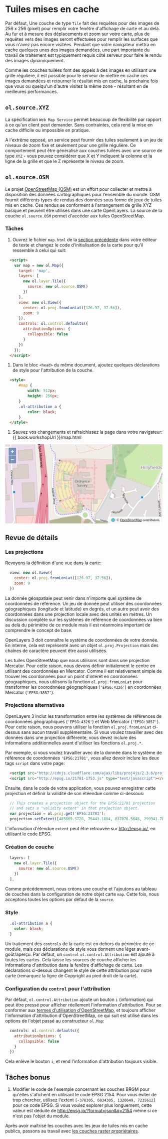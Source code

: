# Tuiles mises en cache

Par défaut, Une couche de type `Tile` fait des requêtes pour des images de 256 x 256 (pixel) pour remplir votre fenêtre d'affichage de carte et au delà. Au fur et à mesure des déplacements et zoom sur votre carte, plus de requêtes vers des images seront effectuées pour remplir les surfaces que vous n'avez pas encore visitées. Pendant que votre navigateur mettra en cache quelques unes des images demandées, une part importante du travail de traitement est typiquement requis côté serveur pour faire le rendu des images dynamiquement.

Comme les couches tuilées font des appels à des images en utilisant une grille régulière, il est possible pour le serveur de mettre en cache ces images demandées et retourner le résultat mis en cache, la prochaine fois que vous ou quelqu'un d'autre visitez la même zone - résultant en de meilleures performances.

## `ol.source.XYZ`

La spécification `Web Map Service` permet beaucoup de flexibilité par rapport à ce qu'un client peut demander. Sans contraintes, cela rend la mise en cache difficile ou impossible en pratique.

A l'extrême opposé, un service peut fournir des tuiles seulement à un jeu de niveaux de zoom fixe et seulement pour une grille régulière. Ce comportement peut être généralisé aux couches tuilées avec une source  de type `XYZ` - vous pouvez considérer que X et Y indiquent la colonne et la ligne de la grille et que le Z représente le niveau de zoom.

## `ol.source.OSM`

Le projet [OpenStreetMap (OSM)](http://www.openstreetmap.org/) est un effort  pour collecter et mettre à disposition des données cartographiques pour l'ensemble du monde. OSM fournit différents types de rendus des données sous forme de jeux de tuiles mis en cache. Ces rendus se conforment à l'arrangement de grille XYZ basique et peuvent être utilisés dans une carte OpenLayers. La source de la couche `ol.source.OSM` permet d'accéder aux tuiles OpenStreetMap.

### Tâches

1. Ouvrez le fichier `map.html` de la [section précédente](wms.md) dans votre éditeur de texte et changez le code d'initialisation de la carte pour qu'il ressemble à celui qui suit:

  ```html
    <script>
      var map = new ol.Map({
        target: 'map',
        layers: [
          new ol.layer.Tile({
            source: new ol.source.OSM()
          })
        ],
        view: new ol.View({
          center: ol.proj.fromLonLat([126.97, 37.56]),
          zoom: 9
        }),
        controls: ol.control.defaults({
          attributionOptions: {
            collapsible: false
          }
        })
      });
    </script>
  ```

1. Dans le bloc `<head>` du même document, ajoutez quelques déclarations de style pour l'attribution de la couche.

  ```html
    <style>
        #map {
            width: 512px;
            height: 256px;
        }
        .ol-attribution a {
            color: black;
        }
    </style>
  ```

1. Sauvez vos changements et rafraichissez la page dans votre navigateur: {{ book.workshopUrl }}/map.html

  ![Une couche tuilée avec une source de type OSM](cached1.png)

## Revue de détails

### Les projections

Revoyons la définition d'une vue dans la carte:

```js
  view: new ol.View({
    center: ol.proj.fromLonLat([126.97, 37.56]),
    zoom: 9
  })
```

La donnée géospatiale peut venir dans n'importe quel système de coordonnées de référence. Un jeu de donnée peut utiliser des coordonnées géographiques (longitude et latitude) en degrés, et un autre peut avoir des coordonnées dans une projection locale avec des unités en mètres. Un discussion complète sur les systèmes de référence de coordonnées va bien au delà du périmètre de ce module mais il est néanmoins important de comprendre le concept de base.

OpenLayers 3 doit connaître le système de coordonnées de votre donnée. En interne, cela est représenté avec un objet `ol.proj.Projection` mais des chaînes de caractère peuvent être aussi utilisées.

Les tuiles OpenStreetMap que nous utilisons sont dans une projection Mercator. Pour cette raison, nous devons définir initialement le centre en utilisant des coordonnées en Mercator. Comme il est relativement simple de trouver les coordonnées pour un point d'intérêt en coordonnées géographiques, nous utilisons la fonction `ol.proj.fromLonLat` pour transformer les coorodnnées géographiques (`'EPSG:4326'`) en coordonnées Mercator (`'EPSG:3857'`).

### Projections alternatives

OpenLayers 3 inclut les transformation entre les systèmes de références de coordonnées géographiques (`'EPSG:4326'`) et Web Mercator (`'EPSG:3857'`).  Pour cette raison, nous pouvons utiliser la fonction `ol.proj.fromLonLat` ci-dessus sans aucun travail supplémentaire.  Si vous voulez travailler avec des données dans une projection différente, vous devez inclure des informations additionnelles avant d'utiliser les fonctions `ol.proj.*`.

Par exemple, si vous voulez travailler avec de la donnée dans le système de référence de coordonnées `'EPSG:21781'`, vous allez devoir inclure les deux tags `script` dans votre page:

```html
  <script src="http://cdnjs.cloudflare.com/ajax/libs/proj4js/2.3.6/proj4.js" type="text/javascript"></script>
  <script src="http://epsg.io/21781-1753.js" type="text/javascript"></script>
```

Ensuite, dans le code de votre application, vous pouvez enregistrer cette projection et définir la validité de son étéendue comme ci-dessous:

```js
  // This creates a projection object for the EPSG:21781 projection
  // and sets a "validity extent" in that projection object.
  var projection = ol.proj.get('EPSG:21781');
  projection.setExtent([485869.5728, 76443.1884, 837076.5648, 299941.7864]);
```

L'information d'étendue `extent` peut être retrouvée sur http://epsg.io/, en utilisant le code EPSG.

### Création de couche

```js
  layers: [
    new ol.layer.Tile({
      source: new ol.source.OSM()
    })
  ],
```

Comme précédemment, nous créons une couche et l'ajoutons au tableau de couches dans la configuration de notre objet carte `map`. Cette fois, nous acceptons toutes les options par défaut de la `source`.

### Style

```css
  .ol-attribution a {
    color: black;
  }
```

Un traitement des `controls` de la carte est en dehors du périmètre de ce module, mais ces déclarations de style vous donnent une léger avant-goût/aperçu. Par défaut, un `control` `ol.control.Attribution` est ajouté à toutes les cartes. Cela laisse les sources de couche afficher les informations d'attribution dans la fenêtre d'affichage de carte. Les déclarations ci-dessus changent le style de cette attribution pour notre carte (remarquez la ligne de Copyright au pied droit de la carte).

### Configuration du `control` pour l'attribution

Par défaut, `ol.control.Attribution` ajoute un bouton `i` (information) qui peut être pressé pour afficher réellement l'information d'attribution. Pour se conformer aux [termes d'utilisation d'OpenStreetMap](http://wiki.openstreetmap.org/wiki/FR:Questions_fr%C3%A9quentes_l%C3%A9gales), et toujours afficher l'information d'attribution d'OpenStreetMap, ce qui suit est utilisé dans les options de l'objet passé au constructeur `ol.Map`:

```js
  controls: ol.control.defaults({
    attributionOptions: {
      collapsible: false
    }
  })
```

Cela enlève le bouton `i`, et rend l'information d'attribution toujours visible.

## Tâches bonus

1. Modifier le code de l'exemple concernant les couches BRGM pour qu'elles s'afichent en utilisant le code EPSG 2154. Pour vous éviter de trop chercher, utilisez l'extent `[-378305, 6034305, 1320649, 7235612]` pour ce code EPSG. Si vous voulez explorer plus longuement, cette valeur est déduite de http://epsg.io/?format=json&q=2154 même si ce n'est pas l'objet du module.

Après avoir maîtrisé les couches avec les jeux de tuiles mis en cache publics, passons au travail avec [les couches raster propriétaires](proprietary.md).
